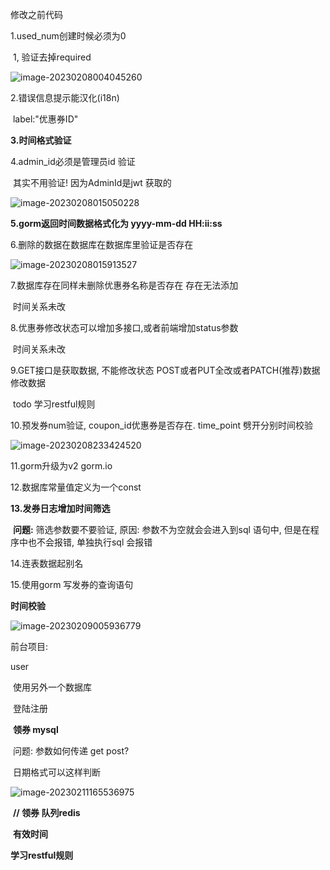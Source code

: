 修改之前代码

1.used_num创建时候必须为0

​																				1, 验证去掉required

![image-20230208004045260](C:\Users\86132\AppData\Roaming\Typora\typora-user-images\image-20230208004045260.png)

2.错误信息提示能汉化(i18n)

​	label:"优惠券ID"



**3.时间格式验证**



4.admin_id必须是管理员id 验证

​						其实不用验证! 因为AdminId是jwt 获取的

![image-20230208015050228](C:\Users\86132\AppData\Roaming\Typora\typora-user-images\image-20230208015050228.png)

**5.gorm返回时间数据格式化为  yyyy-mm-dd HH:ii:ss**



6.删除的数据在数据库在数据库里验证是否存在

![image-20230208015913527](C:\Users\86132\AppData\Roaming\Typora\typora-user-images\image-20230208015913527.png)

7.数据库存在同样未删除优惠券名称是否存在  存在无法添加

​	时间关系未改

8.优惠券修改状态可以增加多接口,或者前端增加status参数

​	时间关系未改

9.GET接口是获取数据, 不能修改状态     POST或者PUT全改或者PATCH(推荐)数据修改数据

​	todo 学习restful规则

10.预发券num验证, coupon_id优惠券是否存在. time_point 劈开分别时间校验

![image-20230208233424520](C:\Users\86132\AppData\Roaming\Typora\typora-user-images\image-20230208233424520.png)

11.gorm升级为v2   gorm.io

12.数据库常量值定义为一个const

**13.发券日志增加时间筛选**

​	**问题:** 筛选参数要不要验证, 原因: 参数不为空就会会进入到sql 语句中, 但是在程序中也不会报错, 单独执行sql 会报错

14.连表数据起别名

15.使用gorm 写发券的查询语句



**时间校验**

![image-20230209005936779](C:\Users\86132\AppData\Roaming\Typora\typora-user-images\image-20230209005936779.png)





前台项目:

user

​	使用另外一个数据库 

​	登陆注册

​	**领券 mysql** 

​			问题: 参数如何传递 get post?

​		日期格式可以这样判断

![image-20230211165536975](C:\Users\86132\AppData\Roaming\Typora\typora-user-images\image-20230211165536975.png)

​	**// 领券 队列redis**

​	**有效时间**





**学习restful规则**

